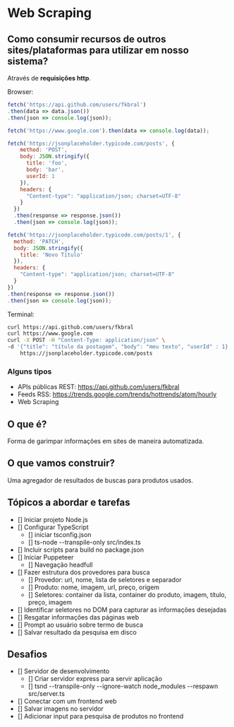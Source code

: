 # Web Scraping

## Como consumir recursos de outros sites/plataformas para utilizar em nosso sistema?

Através de **requisições http**.

Browser:
```js
fetch('https://api.github.com/users/fkbral')
.then(data => data.json())
.then(json => console.log(json));

fetch('https://www.google.com').then(data => console.log(data));

fetch('https://jsonplaceholder.typicode.com/posts', {
    method: 'POST',
    body: JSON.stringify({
      title: 'foo',
      body: 'bar',
      userId: 1
    }),
    headers: {
      "Content-type": "application/json; charset=UTF-8"
    }
  })
  .then(response => response.json())
  .then(json => console.log(json));

fetch('https://jsonplaceholder.typicode.com/posts/1', {
  method: 'PATCH',
  body: JSON.stringify({
    title: 'Novo Título'
  }),
  headers: {
    "Content-type": "application/json; charset=UTF-8"
  }
})
.then(response => response.json())
.then(json => console.log(json));
```

Terminal:
```sh
curl https://api.github.com/users/fkbral
curl https://www.google.com
curl -X POST -H "Content-Type: application/json" \
-d '{"title": "título da postagem", "body": "meu texto", "userId" : 1}' \
    https://jsonplaceholder.typicode.com/posts
```

### Alguns tipos

- APIs públicas REST: https://api.github.com/users/fkbral
- Feeds RSS: https://trends.google.com/trends/hottrends/atom/hourly
- Web Scraping

## O que é?
Forma de garimpar informações em sites de maneira automatizada.

## O que vamos construir?
Uma agregador de resultados de buscas para produtos usados.

## Tópicos a abordar e tarefas
- [] Iniciar projeto Node.js
- [] Configurar TypeScript
  - [] iniciar tsconfig.json
  - [] ts-node --transpile-only src/index.ts
- [] Incluir scripts para build no package.json
- [] Iniciar Puppeteer
  - [] Navegação headfull
- [] Fazer estrutura dos provedores para busca
  - [] Provedor: url, nome, lista de seletores e separador
  - [] Produto: nome, imagem, url, preço, origem
  - [] Seletores: container da lista, container do produto, imagem, título, preço, imagem
- [] Identificar seletores no DOM para capturar as informações desejadas
- [] Resgatar informações das páginas web
- [] Prompt ao usuário sobre termo de busca
- [] Salvar resultado da pesquisa em disco

## Desafios
- [] Servidor de desenvolvimento
  - [] Criar servidor express para servir aplicação
  - [] tsnd --transpile-only --ignore-watch node_modules --respawn src/server.ts
- [] Conectar com um frontend web
- [] Salvar imagens no servidor
- [] Adicionar input para pesquisa de produtos no frontend
